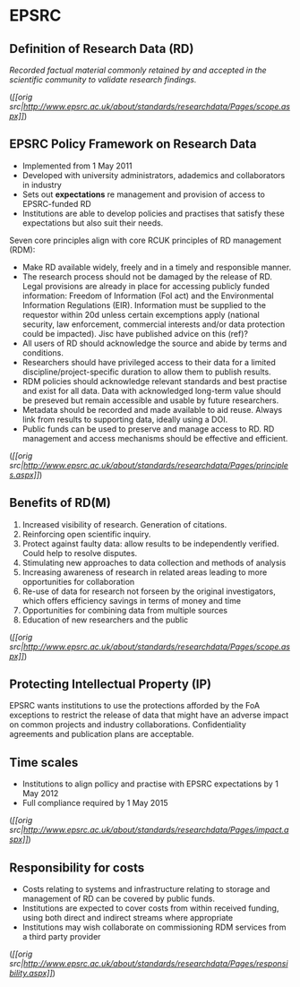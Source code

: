 # EPSRC #

## Definition of Research Data (RD) ##

*Recorded factual material commonly retained by and accepted in the scientific community to validate research findings.*

(*[[orig src|http://www.epsrc.ac.uk/about/standards/researchdata/Pages/scope.aspx]]*)

## EPSRC Policy Framework on Research Data ##

 * Implemented from 1 May 2011
 * Developed with university administrators, adademics and collaborators in industry
 * Sets out **expectations** re management and provision of access to EPSRC-funded RD
 * Institutions are able to develop policies and practises that satisfy these expectations but also suit their needs.


Seven core principles align with core RCUK principles of RD management (RDM):

 * Make RD available widely, freely and in a timely and responsible manner.
 * The research process should not be damaged by the release of RD.  Legal provisions are already in place for accessing publicly funded information: Freedom of Information (FoI act) and the Environmental Information Regulations (EIR).  Information must be supplied to the requestor within 20d unless certain excemptions apply (national security, law enforcement, commercial interests and/or data protection could be impacted).  Jisc have published advice on this (ref)?
 * All users of RD should acknowledge the source and abide by terms and conditions.
 * Researchers should have privileged access to their data for a limited discipline/project-specific duration to allow them to publish results.
 * RDM policies should acknowledge relevant standards and best practise and exist for all data.  Data with acknowledged long-term value should be preseved but remain accessible and usable by future researchers.
 * Metadata should be recorded and made available to aid reuse.  Always link from results to supporting data, ideally using a DOI.
 * Public funds can be used to preserve and manage access to RD.  RD management and access mechanisms should be effective and efficient.

(*[[orig src|http://www.epsrc.ac.uk/about/standards/researchdata/Pages/principles.aspx]]*)
 
## Benefits of RD(M) ##

1. Increased visibility of research.  Generation of citations.  
1. Reinforcing open scientific inquiry. 
1. Protect against faulty data: allow results to be independently verified.  Could help to resolve disputes.
1. Stimulating new approaches to data collection and methods of analysis 
1. Increasing awareness of research in related areas leading to more opportunities for collaboration 
1. Re-use of data for research not forseen by the original investigators, which offers efficiency savings in terms of money and time
1. Opportunities for combining data from multiple sources
1. Education of new researchers and the public

(*[[orig src|http://www.epsrc.ac.uk/about/standards/researchdata/Pages/scope.aspx]]*)

## Protecting Intellectual Property (IP) ##

EPSRC wants institutions to use the protections afforded by the FoA exceptions to restrict the release of data that might have an adverse impact on common projects and industry collaborations.  Confidentiality agreements and publication plans are acceptable.

## Time scales ##

 * Institutions to align pollicy and practise with EPSRC expectations by 1 May 2012
 * Full compliance required by 1 May 2015

(*[[orig src|http://www.epsrc.ac.uk/about/standards/researchdata/Pages/impact.aspx]]*)

## Responsibility for costs ##

 * Costs relating to systems and infrastructure relating to storage and management of RD can be covered by public funds.  
 * Institutions are expected to cover costs from within received funding, using both direct and indirect streams where appropriate
 * Institutions may wish collaborate on commissioning RDM services from a third party provider

(*[[orig src|http://www.epsrc.ac.uk/about/standards/researchdata/Pages/responsibility.aspx]]*)
